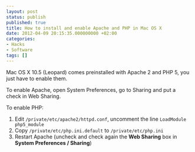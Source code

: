 ```yaml
---
layout: post
status: publish
published: true
title: How to install and enable Apache and PHP in Mac OS X
date: 2012-04-09 20:15:35.000000000 +02:00
categories:
- Hacks
- Software
tags: []
---
```

Mac OS X 10.5 (Leopard) comes preinstalled with Apache 2 and PHP 5, you just have to enable them.

To enable Apache, open System Preferences, go to Sharing and put a check in Web Sharing.

To enable PHP:

1. Edit `/private/etc/apache2/httpd.conf`, uncomment the line `LoadModule php5_module`
1. Copy `/private/etc/php.ini.default` to `/private/etc/php.ini`
1. Restart Apache (uncheck and check again the **Web Sharing** box in **System Preferences / Sharing**)

